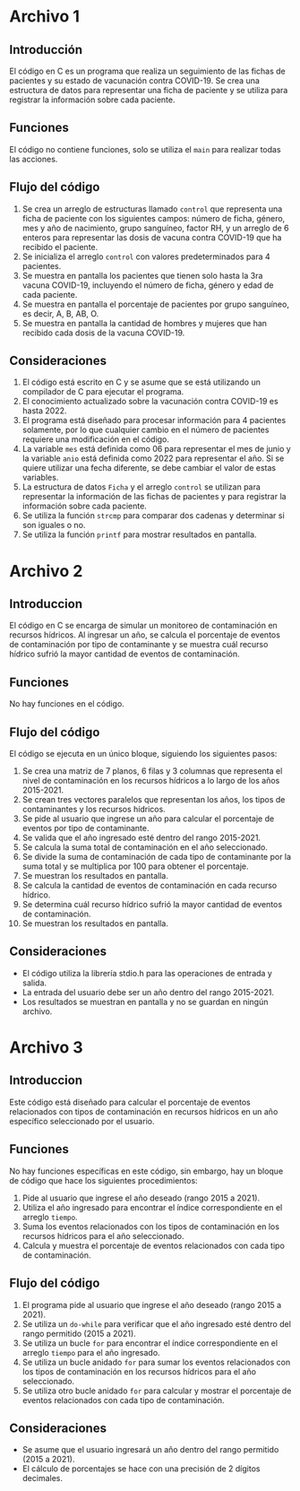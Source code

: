 # Archivo 1

## Introducción
El código en C es un programa que realiza un seguimiento de las fichas de pacientes y su estado de vacunación contra COVID-19. Se crea una estructura de datos para representar una ficha de paciente y se utiliza para registrar la información sobre cada paciente. 

## Funciones
El código no contiene funciones, solo se utiliza el `main` para realizar todas las acciones.

## Flujo del código
1. Se crea un arreglo de estructuras llamado `control` que representa una ficha de paciente con los siguientes campos: número de ficha, género, mes y año de nacimiento, grupo sanguíneo, factor RH, y un arreglo de 6 enteros para representar las dosis de vacuna contra COVID-19 que ha recibido el paciente.
2. Se inicializa el arreglo `control` con valores predeterminados para 4 pacientes.
3. Se muestra en pantalla los pacientes que tienen solo hasta la 3ra vacuna COVID-19, incluyendo el número de ficha, género y edad de cada paciente.
4. Se muestra en pantalla el porcentaje de pacientes por grupo sanguíneo, es decir, A, B, AB, O.
5. Se muestra en pantalla la cantidad de hombres y mujeres que han recibido cada dosis de la vacuna COVID-19.

## Consideraciones
1. El código está escrito en C y se asume que se está utilizando un compilador de C para ejecutar el programa.
2. El conocimiento actualizado sobre la vacunación contra COVID-19 es hasta 2022.
3. El programa está diseñado para procesar información para 4 pacientes solamente, por lo que cualquier cambio en el número de pacientes requiere una modificación en el código.
4. La variable `mes` está definida como 06 para representar el mes de junio y la variable `anio` está definida como 2022 para representar el año. Si se quiere utilizar una fecha diferente, se debe cambiar el valor de estas variables.
5. La estructura de datos `Ficha` y el arreglo `control` se utilizan para representar la información de las fichas de pacientes y para registrar la información sobre cada paciente.
6. Se utiliza la función `strcmp` para comparar dos cadenas y determinar si son iguales o no.
7. Se utiliza la función `printf` para mostrar resultados en pantalla.

# Archivo 2

## Introduccion

El código en C se encarga de simular un monitoreo de contaminación en recursos hídricos. Al ingresar un año, se calcula el porcentaje de eventos de contaminación por tipo de contaminante y se muestra cuál recurso hídrico sufrió la mayor cantidad de eventos de contaminación.

## Funciones

No hay funciones en el código.

## Flujo del código

El código se ejecuta en un único bloque, siguiendo los siguientes pasos:
1. Se crea una matriz de 7 planos, 6 filas y 3 columnas que representa el nivel de contaminación en los recursos hídricos a lo largo de los años 2015-2021.
2. Se crean tres vectores paralelos que representan los años, los tipos de contaminantes y los recursos hídricos.
3. Se pide al usuario que ingrese un año para calcular el porcentaje de eventos por tipo de contaminante.
4. Se valida que el año ingresado esté dentro del rango 2015-2021.
5. Se calcula la suma total de contaminación en el año seleccionado.
6. Se divide la suma de contaminación de cada tipo de contaminante por la suma total y se multiplica por 100 para obtener el porcentaje.
7. Se muestran los resultados en pantalla.
8. Se calcula la cantidad de eventos de contaminación en cada recurso hídrico.
9. Se determina cuál recurso hídrico sufrió la mayor cantidad de eventos de contaminación.
10. Se muestran los resultados en pantalla.

## Consideraciones

- El código utiliza la librería stdio.h para las operaciones de entrada y salida.
- La entrada del usuario debe ser un año dentro del rango 2015-2021.
- Los resultados se muestran en pantalla y no se guardan en ningún archivo.

# Archivo 3

## Introduccion
Este código está diseñado para calcular el porcentaje de eventos relacionados con tipos de contaminación en recursos hídricos en un año específico seleccionado por el usuario.

## Funciones
No hay funciones específicas en este código, sin embargo, hay un bloque de código que hace los siguientes procedimientos:
1. Pide al usuario que ingrese el año deseado (rango 2015 a 2021).
2. Utiliza el año ingresado para encontrar el índice correspondiente en el arreglo `tiempo`.
3. Suma los eventos relacionados con los tipos de contaminación en los recursos hídricos para el año seleccionado.
4. Calcula y muestra el porcentaje de eventos relacionados con cada tipo de contaminación.

## Flujo del código
1. El programa pide al usuario que ingrese el año deseado (rango 2015 a 2021).
2. Se utiliza un `do-while` para verificar que el año ingresado esté dentro del rango permitido (2015 a 2021).
3. Se utiliza un bucle `for` para encontrar el índice correspondiente en el arreglo `tiempo` para el año ingresado.
4. Se utiliza un bucle anidado `for` para sumar los eventos relacionados con los tipos de contaminación en los recursos hídricos para el año seleccionado.
5. Se utiliza otro bucle anidado `for` para calcular y mostrar el porcentaje de eventos relacionados con cada tipo de contaminación.

## Consideraciones
- Se asume que el usuario ingresará un año dentro del rango permitido (2015 a 2021).
- El cálculo de porcentajes se hace con una precisión de 2 dígitos decimales.
